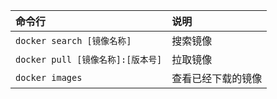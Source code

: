| 命令行                                | 说明               |
| :------------------------------------- | :------------------ |
| ```docker search [镜像名称]```        | 搜索镜像           |
| ```docker pull [镜像名称]:[版本号]``` | 拉取镜像           |
| ```docker images```                   | 查看已经下载的镜像 |
